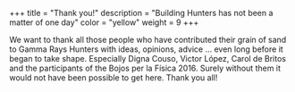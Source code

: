 +++
title = "Thank you!"
description = "Building Hunters has not been a matter of one day"
color = "yellow"
weight = 9
+++

We want to thank all those people who have contributed their grain of sand to Gamma Rays Hunters with ideas, opinions, advice ... even long before it began to take shape. Especially Digna Couso, Victor López, Carol de Britos and the participants of the Bojos per la Física 2016. Surely without them it would not have been possible to get here. Thank you all!
